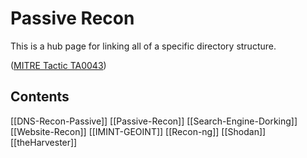 # Passive Recon 

This is a hub page for linking all of a specific directory structure.

([MITRE Tactic TA0043](https://attack.mitre.org/tactics/TA0001/))

## Contents



[[DNS-Recon-Passive]]
[[Passive-Recon]]
[[Search-Engine-Dorking]]
[[Website-Recon]]
[[IMINT-GEOINT]]
[[Recon-ng]]
[[Shodan]]
[[theHarvester]]
